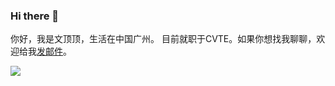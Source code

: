 ### Hi there 👋

<!--
<img align="right" src="https://github-readme-stats.vercel.app/api?username=flowerField&show_icons=true&include_all_commits=true&count_private=true)" />
-->

你好，我是文顶顶，生活在中国广州。
目前就职于CVTE。如果你想找我聊聊，欢迎给我[发邮件](mailto:wendingding_ios@126.com)。

<img src="https://s3.bmp.ovh/imgs/2022/08/14/c2793bcd6526ad8f.png"/>

<!--
[![Top Langs](https://github-readme-stats.vercel.app/api/top-langs/?username=flowerField&layout=compact)](https://github.com/anuraghazra/github-readme-stats)
-->

<!--
**Languages and Tools:**

<code><img height="20" src="https://raw.githubusercontent.com/github/explore/main/topics/javascript/javascript.png"></code>
<code><img height="20" src="https://raw.githubusercontent.com/github/explore/main/topics/chrome/chrome.png"></code>
<code><img height="20" src="https://raw.githubusercontent.com/github/explore/main/topics/vue/vue.png"></code>
<code><img height="20" src="https://raw.githubusercontent.com/github/explore/main/topics/babel/babel.png"></code>
<code><img height="20" src="https://raw.githubusercontent.com/github/explore/main/topics/nodejs/nodejs.png"></code>

-->
<!--
**flowerField/flowerField** is a ✨ _special_ ✨ repository because its `README.md` (this file) appears on your GitHub profile.

Here are some ideas to get you started:

- 🔭 I’m currently working on ...
- 🌱 I’m currently learning ...
- 👯 I’m looking to collaborate on ...
- 🤔 I’m looking for help with ...
- 💬 Ask me about ...
- 📫 How to reach me: ...
- 😄 Pronouns: ...
- ⚡ Fun fact: ...
-->

